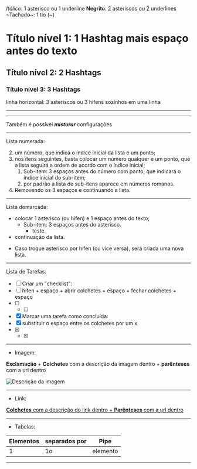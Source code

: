 _Itálico_: 1 asterisco ou 1 underline
**Negrito**: 2 asteriscos ou 2 underlines
~Tachado~: 1 tio (~)
# Título nível 1: 1 Hashtag mais espaço antes do texto
## Título nível 2: 2 Hashtags
### Título nível 3: 3 Hashtags
linha horizontal: 3 asteriscos ou 3 hífens sozinhos em uma linha
***
---

Também é possível __*misturar*__ configurações

---

Lista numerada:

2. um número, que indica o índice inicial da lista e um ponto;
1. nos itens seguintes, basta colocar um número qualquer e um ponto, que a lista seguirá a ordem de acordo com o índice inicial;
   1. Sub-item: 3 espaços antes do número com ponto, que indicará o índice inicial do sub-item;
   4. por padrão a lista de sub-itens aparece em números romanos.
7. Removendo os 3 espaços e continuando a lista.

---

Lista demarcada:

* colocar 1 asterisco (ou hífen) e 1 espaço antes do texto;
   * Sub-item: 3 espaços antes do asterisco.
      * teste.
* continuação da lista.
- Caso troque asterisco por hífen (ou vice versa), será criada uma nova lista.

---

Lista de Tarefas:

- [ ] Criar um "checklist":
- [ ] hífen + espaço + abrir colchetes + espaço + fechar colchetes + espaço
- [ ] - [ ]
- [x] Marcar uma tarefa como concluída:
- [x] substituir o espaço entre os colchetes por um x
- [x] - [x]

---

* Imagem:

**Exclamação** + **Colchetes** com a descrição da imagem dentro + **parênteses** com a url dentro

![Descrição da imagem](https://cdn.iconscout.com/icon/free/png-256/github-153-675523.png)

---

* Link:

[**Colchetes** com a descrição do link dentro + **Parênteses** com a url dentro](https://github.com/rpatricio-souza)

---

* Tabelas:

Elementos | separados por | **Pipe**
---|---|---
1 | 1o | elemento

---


